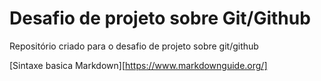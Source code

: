 # Desafio de projeto sobre Git/Github
Repositório criado para o desafio de projeto sobre git/github

[Sintaxe basica Markdown][https://www.markdownguide.org/]
